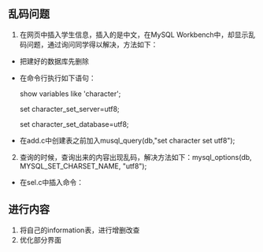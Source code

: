## 乱码问题
1. 在网页中插入学生信息，插入的是中文，在MySQL Workbench中，却显示乱码问题，通过询问同学得以解决，方法如下：
* 把建好的数据库先删除
* 在命令行执行如下语句：
  
  show variables like 'character';
    
  set character_set_server=utf8;
      
  set character_set_database=utf8;
* 在add.c中创建表之前加入musql_query(db,"set character set utf8");
2. 查询的时候，查询出来的内容出现乱码，解决方法如下：mysql_options(db, MYSQL_SET_CHARSET_NAME, "utf8");
* 在sel.c中插入命令：
## 进行内容
1. 将自己的information表，进行增删改查
2. 优化部分界面
